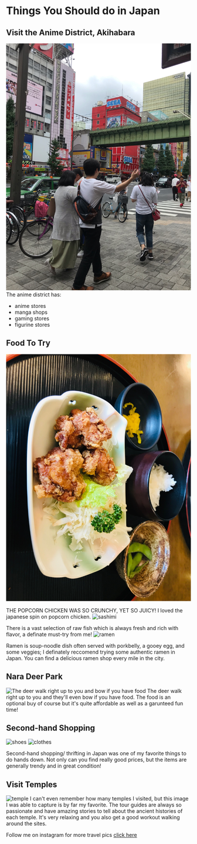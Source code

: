 # Things You Should do in Japan

## Visit the Anime District, Akihabara
![The anime district had so many figurine stores](https://raw.githubusercontent.com/AnnNguyen04/Camera-Roll-Dump-/main/anime%20district%20japan.jpeg)
The anime district has:
* anime stores
* manga shops
* gaming stores
* figurine stores 

## Food To Try
![The popcorn chicken was so crunchy! YUMMMM](https://github.com/AnnNguyen04/Camera-Roll-Dump-/blob/main/popcorn%20chicken%20meal%20japan.jpeg?raw=true) 

THE POPCORN CHICKEN WAS SO CRUNCHY, YET SO JUICY! I loved the japanese spin on popcorn chicken. 
![sashimi](https://github.com/AnnNguyen04/Things-to-do-When-Visiting-Japan/blob/main/sashimi.JPG) 

There is a vast selection of raw fish which is always fresh and rich with flavor, a definate must-try from me!
![ramen](https://github.com/AnnNguyen04/Things-to-do-When-Visiting-Japan/blob/main/ramen%20japan.JPG) 

Ramen is soup-noodle dish often served with porkbelly, a gooey egg, and some veggies; I definately reccomend trying some authentic ramen in Japan. You can find a delicious ramen shop every mile in the city. 

## Nara Deer Park
![The deer walk right up to you and bow if you have food](https://github.com/AnnNguyen04/Camera-Roll-Dump-/blob/main/nara%20deer%20park%20japan.JPG?raw=true) 
The deer walk right up to you and they'll even bow if you have food. The food is an optional buy of course but it's quite affordable as well as a garunteed fun time!

## Second-hand Shopping
![shoes](https://github.com/AnnNguyen04/Things-to-do-When-Visiting-Japan/blob/main/second-hand%20store%20japan.JPG)
![clothes](https://github.com/AnnNguyen04/Things-to-do-When-Visiting-Japan/blob/main/thrifting%20japan.JPG) 

Second-hand shopping/ thrifting in Japan was one of my favorite things to do hands down. Not only can you find really good prices, but the items are generally trendy and in great condition! 

## Visit Temples
![temple](https://github.com/AnnNguyen04/Things-to-do-When-Visiting-Japan/blob/main/temple%20japan.JPG) 
I can't even remember how many temples I visited, but this image I was able to capture is by far my favorite. The tour guides are always so passionate and have amazing stories to tell about the ancient histories of each temple. It's very relaxing and you also get a good workout walking around the sites. 

Follow me on instagram for more travel pics [click here](https://www.instagram.com/annie.nnguyen/?r=nametag)  

